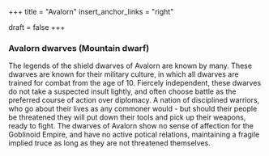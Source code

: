 +++
title = "Avalorn"
insert_anchor_links = "right"

draft = false
+++

### Avalorn dwarves (Mountain dwarf)
The legends of the shield dwarves of Avalorn are known by many. These dwarves are known for their military culture, in which all dwarves are trained for combat from the age of 10. Fiercely independent, these dwarves do not take a suspected insult lightly, and often choose battle as the preferred course of action over diplomacy. A nation of disciplined warriors, who go about their lives as any commoner would - but should their people be threatened they will put down their tools and pick up their weapons, ready to fight. The dwarves of Avalorn show no sense of affection for the Goblinoid Empire, and have no active potical relations, maintaining a fragile implied truce as long as they are not threatened themselves.
